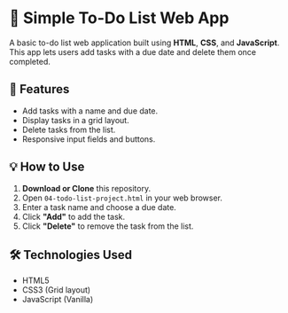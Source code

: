 # 📝 Simple To-Do List Web App

A basic to-do list web application built using **HTML**, **CSS**, and **JavaScript**. This app lets users add tasks with a due date and delete them once completed.

## 🚀 Features

- Add tasks with a name and due date.
- Display tasks in a grid layout.
- Delete tasks from the list.
- Responsive input fields and buttons.

## 💡 How to Use

1. **Download or Clone** this repository.
2. Open `04-todo-list-project.html` in your web browser.
3. Enter a task name and choose a due date.
4. Click **"Add"** to add the task.
5. Click **"Delete"** to remove the task from the list.

## 🛠️ Technologies Used

- HTML5
- CSS3 (Grid layout)
- JavaScript (Vanilla)


